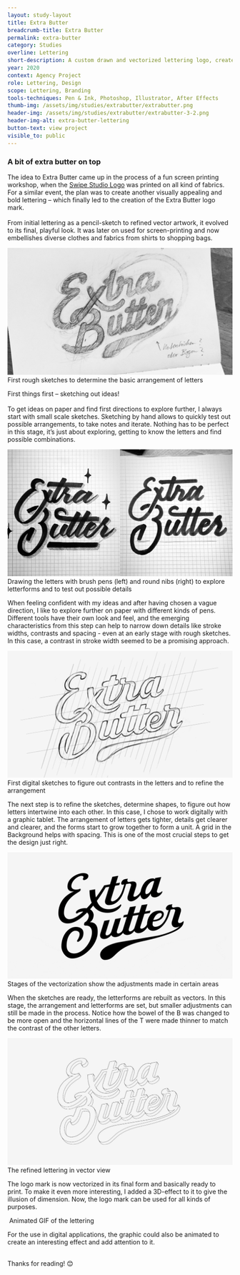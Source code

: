 ```yaml
---
layout: study-layout
title: Extra Butter
breadcrumb-title: Extra Butter
permalink: extra-butter
category: Studies
overline: Lettering
short-description: A custom drawn and vectorized lettering logo, created for a screen printing workshop.
year: 2020
context: Agency Project
role: Lettering, Design
scope: Lettering, Branding
tools-techniques: Pen & Ink, Photoshop, Illustrator, After Effects
thumb-img: /assets/img/studies/extrabutter/extrabutter.png
header-img: /assets/img/studies/extrabutter/extrabutter-3-2.png
header-img-alt: extra-butter-lettering
button-text: view project
visible_to: public
---
```



<h3 class="article-headline">A bit of extra butter on top</h3>

The idea to Extra Butter came up in the process of a fun screen printing workshop, when the 
<a class="underline" href="https://timfeuring.de/swipe-studio" target="_blank">Swipe Studio Logo</a>
 was printed on all kind of fabrics. For a similar event, the plan was to create another visually appealing and bold lettering – which finally led to the creation of the Extra Butter logo mark.
<br><br>
From initial lettering as a pencil-sketch to refined vector artwork, it evolved to its final, playful look. It was later on used for screen-printing and now embellishes diverse clothes and fabrics from shirts to shopping bags.

<!--  -->
<div class="additional-img">
    <img src="assets/img/posts/extra-butter/extra-butter-article-01.png" alt="">
    <span class="additional-img-desc">First rough sketches to determine the basic arrangement of letters</span>
</div>


First things first – sketching out ideas!
<br><br>
To get ideas on paper and find first directions to explore further, I always start with small scale sketches. Sketching by hand allows to quickly test out possible arrangements, to take notes and iterate. Nothing has to be perfect in this stage, it’s just about exploring, getting to know the letters and find possible combinations.

<!--  -->
<div class="additional-img">
    <img src="assets/img/posts/extra-butter/extra-butter-article-02.png" alt="">
    <span class="additional-img-desc">Drawing the letters with brush pens (left) and round nibs (right) to explore letterforms and to test out possible details</span>
</div>


When feeling confident with my ideas and after having chosen a vague direction, I like to explore further on paper with different kinds of pens. Different tools have their own look and feel, and the emerging characteristics from this step can help to narrow down details like stroke widths, contrasts and spacing - even at an early stage with rough sketches. In this case, a contrast in stroke width seemed to be a promising approach.

<!--  -->
<div class="additional-img">
    <img src="assets/img/posts/extra-butter/extra-butter-article-03.png" alt="">
    <span class="additional-img-desc">First digital sketches to figure out contrasts in the letters and to refine the arrangement </span>
</div>

The next step is to refine the sketches, determine shapes, to figure out how letters  intertwine into each other. In this case, I chose to work digitally with a graphic tablet. The arrangement of letters gets tighter, details get clearer and clearer, and the forms start to grow together to form a unit. A grid in the Background helps with spacing. This is one of the most crucial steps to get the design just right.

<!--  -->
<div class="additional-img">
    <img src="assets/img/posts/extra-butter/extra-butter-article-04.gif" alt="">
    <span class="additional-img-desc">Stages of the vectorization show the adjustments made in certain areas</span>
</div>

When the sketches are ready, the letterforms are rebuilt as vectors. In this stage, the arrangement and letterforms are set, but smaller adjustments can still be made in the process. Notice how the bowel of the B was changed to be more open and the horizontal lines of the T were made thinner to match the contrast of the other letters.

<!--  -->

<div class="additional-img">
    <img src="assets/img/posts/extra-butter/extra-butter-article-05.png" alt="">
    <span class="additional-img-desc"> The refined lettering in vector view </span>
</div>

The logo mark is now vectorized in its final form and basically ready to print. To make it even more interesting, I added a 3D-effect to it to give the illusion of dimension. Now, the logo mark can be used for all kinds of purposes.

<div class="additional-img">
    <img src="assets/img/posts/extra-butter/extra-butter-article-06.gif" alt="">
    <span class="additional-img-desc">Animated GIF of the lettering</span>
</div>

For the use in digital applications, the graphic could also be animated to create an interesting effect and add attention to it.

<br>
Thanks for reading! 😊